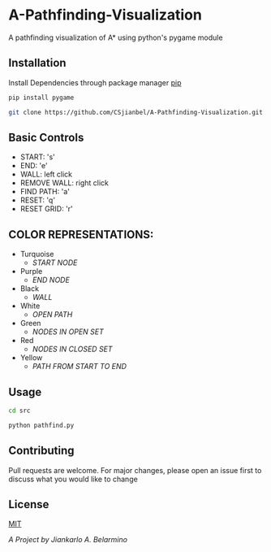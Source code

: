 # A-Pathfinding-Visualization
A pathfinding visualization of A* using python's pygame module

## Installation 

Install Dependencies through package manager [pip](https://pip.pypa.io/en/stable/installing/)
```bash
pip install pygame

git clone https://github.com/CSjianbel/A-Pathfinding-Visualization.git
```

## Basic Controls

* START: 's' 
* END: 'e'
* WALL: left click
* REMOVE WALL: right click
* FIND PATH: 'a'
* RESET: 'q'
* RESET GRID: 'r'

## COLOR REPRESENTATIONS:

* Turquoise 
	* _START NODE_
* Purple   
	* _END NODE_
* Black
	* _WALL_
* White
   * _OPEN PATH_
* Green
    * _NODES IN OPEN SET_
* Red  
	* _NODES IN CLOSED SET_
* Yellow
	* _PATH FROM START TO END_

## Usage

```bash
cd src

python pathfind.py
```

## Contributing

Pull requests are welcome. For major changes, please open an issue first to discuss what you would like to change


## License
[MIT](https://choosealicense.com/licenses/mit/)

*A Project by Jiankarlo A. Belarmino*
